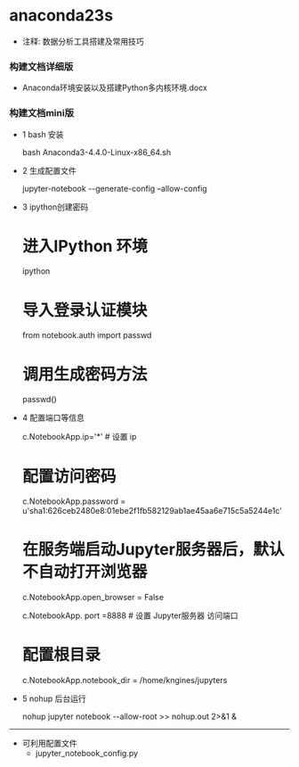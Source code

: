# anaconda23s
- 注释: 数据分析工具搭建及常用技巧

### 构建文档详细版
- Anaconda环境安装以及搭建Python多内核环境.docx 
### 构建文档mini版
- 1 bash 安装

	bash Anaconda3-4.4.0-Linux-x86_64.sh
	
- 2 生成配置文件

	jupyter-notebook --generate-config –allow-config

- 3 ipython创建密码

	# 进入IPython 环境
	ipython
	# 导入登录认证模块
	from notebook.auth import passwd
	# 调用生成密码方法
	passwd()

- 4 配置端口等信息

	c.NotebookApp.ip='*'    # 设置 ip
	# 配置访问密码
	c.NotebookApp.password =
	 u'sha1:626ceb2480e8:01ebe2f1fb582129ab1ae45aa6e715c5a5244e1c'

	# 在服务端启动Jupyter服务器后，默认不自动打开浏览器
	c.NotebookApp.open_browser = False 

	c.NotebookApp. port =8888    # 设置 Jupyter服务器 访问端口
	# 配置根目录
	c.NotebookApp.notebook_dir = /home/kngines/jupyters
	
- 5 nohup 后台运行

	nohup jupyter notebook --allow-root >> nohup.out 2>&1 &

---
- 可利用配置文件
	- jupyter_notebook_config.py
